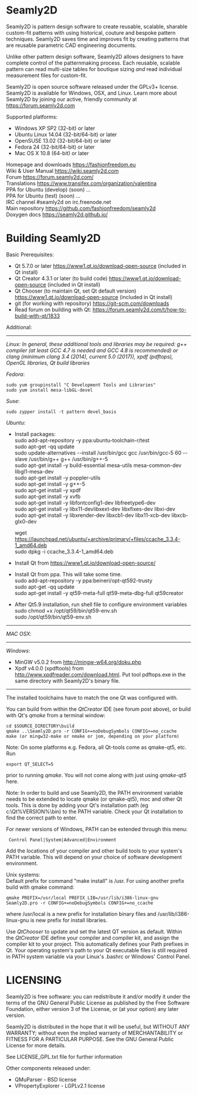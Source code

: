 Seamly2D
====================

Seamly2D is pattern design software to create reusable, scalable, sharable custom-fit patterns with using historical, couture and bespoke pattern techniques. Seamly2D saves time and improves fit by creating patterns that are reusable parametric CAD engineering documents. 

Unlike other pattern design software, Seamly2D allows designers to have complete control of the patternmaking process. Each reusable, scalable pattern can read multi-size tables for boutique sizing *and* read individual measurement files for custom-fit.

Seamly2D is open source software released under the GPLv3+ license.  Seamly2D is available for Windows, OSX, and Linux.  Learn more about Seamly2D by joining our active, friendly community at https://forum.seamly2d.com

Supported platforms:  
   * Windows XP SP2 (32-bit) or later   
   * Ubuntu Linux 14.04 (32-bit/64-bit) or later   
   * OpenSUSE 13.02 (32-bit/64-bit) or later   
   * Fedora 24 (32-bit/64-bit) or later  
   * Mac OS X 10.8 (64-bit) or later  

Homepage and downloads     https://fashionfreedom.eu  
Wiki & User Manual         https://wiki.seamly2d.com  
Forum                      https://forum.seamly2d.com/  
Translations               https://www.transifex.com/organization/valentina  
PPA for Ubuntu (develop)   (soon) ...  
PPA for Ubuntu (test)      (soon) ...  
IRC channel                #seamly2d on irc.freenode.net  
Main repository            https://github.com/fashionfreedom/seamly2d  
Doxygen docs               https://seamly2d.github.io/  

Building Seamly2D
================

Basic Prerequisites:  
   * Qt 5.7.0 or later https://www1.qt.io/download-open-source (included in Qt install)  
   * Qt Creator 4.3.1 or later (to build code) https://www1.qt.io/download-open-source (included in Qt install)  
   * Qt Chooser (to maintain Qt, set Qt default version) https://www1.qt.io/download-open-source (included in Qt install)  
   * git (for working with repository)  https://git-scm.com/downloads  
   * Read forum on building with Qt: https://forum.seamly2d.com/t/how-to-build-with-qt/1833
   
Additional:
________________
*Linux: In general, these additional tools and libraries may be required:
 g++ compiler (at least GCC 4.7 is needed and GCC 4.8 is recommended) or clang (minimum clang 3.4 (2014), current 5.0 (2017)), xpdf (pdftops), OpenGL libraries, Qt build libraries*

<em>Fedora</em>: 
     
    sudo yum groupinstall "C Development Tools and Libraries"  
    sudo yum install mesa-libGL-devel  
     
<em>Suse</em>: 
     
    sudo zypper install -t pattern devel_basis  
         
<em>Ubuntu</em>:  
 
* Install packages:  
    sudo add-apt-repository -y ppa:ubuntu-toolchain-r/test     
    sudo apt-get -qq update  
    sudo update-alternatives --install /usr/bin/gcc gcc /usr/bin/gcc-5 60 --slave /usr/bin/g++ g++ /usr/bin/g++-5  
    sudo apt-get install -y build-essential mesa-utils mesa-common-dev libgl1-mesa-dev  
    sudo apt-get install -y poppler-utils  
    sudo apt-get install -y g++-5  
    sudo apt-get install -y xpdf  
    sudo apt-get install -y xvfb  
    sudo apt-get install -y libfontconfig1-dev libfreetype6-dev  
    sudo apt-get install -y libx11-devlibxext-dev libxfixes-dev libxi-dev  
    sudo apt-get install -y libxrender-dev libxcb1-dev libx11-xcb-dev libxcb-glx0-dev 
     
    wget https://launchpad.net/ubuntu/+archive/primary/+files/ccache_3.3.4-1_amd64.deb  
    sudo dpkg -i ccache_3.3.4-1_amd64.deb 
  
* Install Qt from https://www1.qt.io/download-open-source/ 
* Install Qt from ppa. This will take some time.  
    sudo add-apt-repository -y ppa:beineri/opt-qt592-trusty  
    sudo apt-get -qq update  
    sudo apt-get install -y qt59-meta-full qt59-meta-dbg-full qt59creator  
* After Qt5.9 installation, run shell file to configure environment variables  
    sudo chmod +x /opt/qt59/bin/qt59-env.sh  
    sudo /opt/qt59/bin/qt59-env.sh  
   
________________

 <em>MAC OSX</em>:  
________________

<em>Windows</em>: 

* MinGW v5.0.2 from http://mingw-w64.org/doku.php  
* Xpdf v4.0.0 (xpdftools) from http://www.xpdfreader.com/download.html. Put tool pdftops.exe in the same directory with Seamly2D's binary file.  

________________

The installed toolchains have to match the one Qt was configured with.

You can build from within the <em>QtCreator</em> IDE (see forum post above), or build with Qt's <em>qmake</em> from a terminal window:

    cd $SOURCE_DIRECTORY\build
    qmake ..\Seamly2D.pro -r CONFIG+=noDebugSymbols CONFIG+=no_ccache
    make (or mingw32-make or nmake or jom, depending on your platform)

Note: On some platforms e.g. Fedora, all Qt-tools come as qmake-qt5, etc. Run 

    export QT_SELECT=5

prior to running <em>qmake</em>. You will not come along with just using <em>qmake-qt5</em> here.

Note: In order to build and use Seamly2D, the PATH environment variable needs to be extended to locate qmake (or qmake-qt5), moc and other Qt tools. This is done by adding your Qt's installation path (eg c:\Qt\%VERSION%\bin) to the PATH variable. Check your Qt installation to find the correct path to enter. 

For newer versions of Windows, PATH can be extended through this menu:

     Control Panel|System|Advanced|Environment

Add the locations of your compiler and other build tools to your system's PATH variable. This will depend on your choice of software development environment.

Unix systems:  
Default prefix for command "make install" is /usr. For using another prefix build with qmake command:  

    qmake PREFIX=/usr/local PREFIX_LIB=/usr/lib/i386-linux-gnu Seamly2D.pro -r CONFIG+=noDebugSymbols CONFIG+=no_ccache

where /usr/local is a new prefix for installation binary files and /usr/lib/i386-linux-gnu is new prefix for install libraries.  

Use <em>QtChooser</em> to update and set the latest QT version as default. Within the <em>QtCreator</em> IDE define your compiler and compiler kit, and assign the compiler kit to your project. This automatically defines your Path prefixes in Qt. Your operating system's path to your Qt executable files is still required in PATH system variable via your Linux's .bashrc or Windows' Control Panel.

LICENSING
================
Seamly2D is free software: you can redistribute it and/or modify
it under the terms of the GNU General Public License as published by
the Free Software Foundation, either version 3 of the License, or
(at your option) any later version.

Seamly2D is distributed in the hope that it will be useful,
but WITHOUT ANY WARRANTY; without even the implied warranty of
MERCHANTABILITY or FITNESS FOR A PARTICULAR PURPOSE.  See the
GNU General Public License for more details.

See LICENSE_GPL.txt file for further information

Other components released under:  
* QMuParser - BSD license  
* VPropertyExplorer - LGPLv2.1 license  

